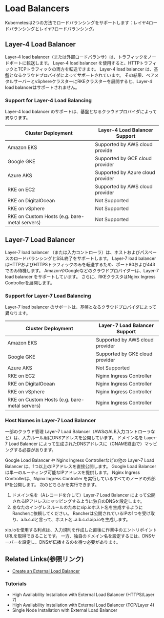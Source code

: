 # Load Balancers

Kubernetesは2つの方法でロードバランシングをサポートします：レイヤ4ロードバランシングとレイヤ7ロードバランシング。

## Layer-4 Load Balancer

Layer-4 load balancer（または外部ロードバランサ）は、トラフィックをノードポートに転送します。
Layer-4 load balancer を使用すると、HTTPトラフィックとTCPトラフィックの両方を転送できます。
Layer-4 load balancer は、基盤となるクラウドプロバイダによってサポートされています。
その結果、ベアメタルサーバーとvSphereクラスターにRKEクラスターを展開すると、Layer-4 load balancerはサポートされません。

### Support for Layer-4 Load Balancing

Layer-4 load balancer のサポートは、基盤となるクラウドプロバイダによって異なります。

| Cluster Deployment | Layer-4 Load Balancer Support |
| --- | --- |
| Amazon EKS | Supported by AWS cloud provide |
| Google GKE | Supported by GCE cloud provider |
| Azure AKS | Supported by Azure cloud provider |
| RKE on EC2 | Supported by AWS cloud provider |
| RKE on DigitalOcean | Not Supported |
| RKE on vSphere | Not Supported |
| RKE on Custom Hosts (e.g. bare-metal servers) | Not Supported |

## Layer-7 Load Balancer

Layer-7 load balancer （または入力コントローラ）は、ホストおよびパスベースのロードバランシングとSSL終了をサポートします。
Layer-7 load balancer はHTTPおよびHTTPSトラフィックのみを転送するため、ポート80および443でのみ待機します。
AmazonやGoogleなどのクラウドプロバイダーは、Layer-7 load balancer をサポートしています。
さらに、RKEクラスタはNginx Ingress Controllerを展開します。

### Support for Layer-7 Load Balancing

Layer-7 load balancer のサポートは、基盤となるクラウドプロバイダによって異なります。

| Cluster Deployment | Layer-7 Load Balancer Support |
| --- | --- |
| Amazon EKS | Supported by AWS cloud provider |
| Google GKE | Supported by GKE cloud provider |
| Azure AKS | Not Supported |
| RKE on EC2 | Nginx Ingress Controller |
| RKE on DigitalOcean | Nginx Ingress Controller |
| RKE on vSphere | Nginx Ingress Controller |
| RKE on Custom Hosts (e.g. bare-metal servers) | Nginx Ingress Controller |

### Host Names in Layer-7 Load Balancer

一部のクラウド管理 Layer-7 Load Balancer（AWSのALB入力コントローラなど）は、入力ルール用にDNSアドレスを公開しています。
ドメイン名を Layer-7 Load Balancer によって生成されたDNSアドレスに（CNAME経由で）マッピングする必要があります。

Google Load Balancer や Nginx Ingress Controllerなどの他の Layer-7 Load Balancer は、1つ以上のIPアドレスを直接公開します。
Google Load Balancer は単一のルーティング可能なIPアドレスを提供します。
Nginx Ingress Controllerは、Nginx Ingress Controller を実行しているすべてのノードの外部IPを公開します。
次のどちらかを実行できます。

1. ドメイン名を（Aレコードを介して）Layer-7 Load Balancer によって公開されるIPアドレスにマッピングするように独自のDNSを設定します。
1. あなたのイングレスルールのためにxip.ioホスト名を生成するようにRancherに依頼してください。
Rancherは公開されているIPの1つを受け取り、a.b.c.dと言って、ホスト名..a.b.c.d.xip.ioを生成します。

xip.ioを使用する利点は、入力規則を作成した直後に作業中のエントリポイントURLを取得できることです。
一方、独自のドメイン名を設定するには、DNSサーバーを設定し、DNSが伝播するのを待つ必要があります。

## Related Links(参照リンク)
- [Create an External Load Balancer](https://kubernetes.io/docs/tasks/access-application-cluster/create-external-load-balancer/)

### Tutorials
- High Availability Installation with External Load Balancer (HTTPS/Layer 7)
- High Availability Installation with External Load Balancer (TCP/Layer 4)
- Single Node Installation with External Load Balancer



